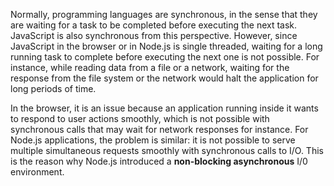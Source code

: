 

Normally, programming languages are synchronous, in the sense that they are
waiting for a task to be completed before executing the next task. JavaScript is
also synchronous from this perspective. However, since JavaScript in the browser
or in Node.js is single threaded, waiting for a long running task to complete
before executing the next one is not possible. For instance, while reading data
from a file or a network, waiting for the response from the file system or the
network would halt the application for long periods of time. 

In the browser, it is an issue because an application running inside it wants to
respond to user actions smoothly, which is not possible with synchronous calls
that may wait for network responses for instance. For Node.js applications,
the problem is similar: it is not possible to serve multiple simultaneous 
requests smoothly with synchronous calls to I/O. This is the reason why 
Node.js introduced a **non-blocking asynchronous** I/0 environment.


